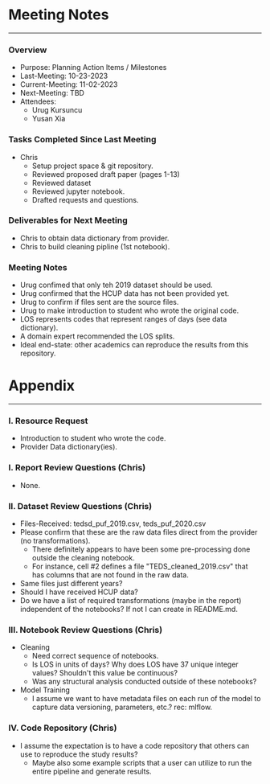 # Meeting Notes

---

### Overview
- Purpose: Planning Action Items / Milestones
- Last-Meeting: 10-23-2023
- Current-Meeting: 11-02-2023
- Next-Meeting: TBD
- Attendees:
  - Urug Kursuncu
  - Yusan Xia

### Tasks Completed Since Last Meeting
- Chris
  - Setup project space & git repository.
  - Reviewed proposed draft paper (pages 1-13)
  - Reviewed dataset
  - Reviewed jupyter notebook.
  - Drafted requests and questions.

### Deliverables for Next Meeting
- Chris to obtain data dictionary from provider.
- Chris to build cleaning pipline (1st notebook).

### Meeting Notes
- Urug confimed that only teh 2019 dataset should be used.
- Urug confirmed that the HCUP data has not been provided yet.
- Urug to confirm if files sent are the source files.
- Urug to make introduction to student who wrote the original code.
- LOS represents codes that represent ranges of days (see data dictionary).
- A domain expert recommended the LOS splits.
- Ideal end-state: other academics can reproduce the results from this repository.

# Appendix

---

### I. Resource Request
- Introduction to student who wrote the code.
- Provider Data dictionary(ies).

### I. Report Review Questions (Chris)
- None.

### II. Dataset Review Questions (Chris)
- Files-Received: tedsd_puf_2019.csv, teds_puf_2020.csv
- Please confirm that these are the raw data files direct from the provider (no transformations).
  - There definitely appears to have been some pre-processing done outside the cleaning notebook.
  - For instance, cell #2 defines a file "TEDS_cleaned_2019.csv" that has columns that are not found in the raw data.
- Same files just different years?
- Should I have received HCUP data?
- Do we have a list of required transformations (maybe in the report) independent of the notebooks?
  If not I can create in README.md.


### III. Notebook Review Questions (Chris)
- Cleaning
  - Need correct sequence of notebooks.
  - Is LOS in units of days?  Why does LOS have 37 unique integer values?  Shouldn't this value be continuous?
  - Was any structural analysis conducted outside of these notebooks?
- Model Training
  - I assume we want to have metadata files on each run of the model to capture data versioning, parameters, etc.?
    rec: mlflow.

### IV. Code Repository (Chris)
- I assume the expectation is to have a code repository that others can use to reproduce the study results?
  - Maybe also some example scripts that a user can utilize to run the entire pipeline and generate results.
